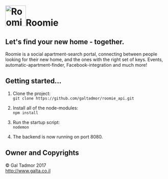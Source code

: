 # <img src="http://roomieapp.herokuapp.com/images/logo.svg" width="64px" height="64px" alt="Roomie" />Roomie

## Let's find your new home - together.
Roomie is a social apartment-search portal, connecting between people looking for their new home, and the ones with the right set of keys. Events, automatic-apartment-finder, Facebook-integration and much more!

## Getting started...
1. Clone the project:<br/>
`git clone https://github.com/galtadmor/roomie_api.git`

2. Install all of the node-modules:<br/>
`npm install`

3. Run the startup script:<br/>
`nodemon`

4. The backend is now running on port 8080.

## Owner and Copyrights
© Gal Tadmor 2017<br/>
http://www.galta.co.il
